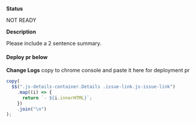 **Status**

NOT READY

**Description**

Please include a 2 sentence summary.

#### Deploy pr below

**Change Logs**
copy to chrome console and paste it here for deployment pr

```js
copy(
  $$(".js-details-container.Details .issue-link.js-issue-link")
    .map((i) => {
      return `- ${i.innerHTML}`;
    })
    .join("\n")
);
```
